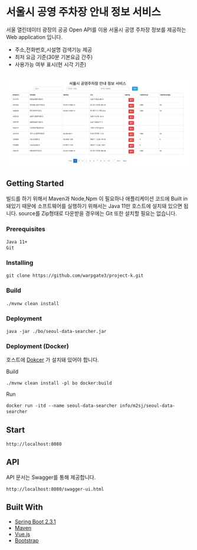 # 서울시 공영 주차장 안내 정보 서비스 
서울 열린데이터 광장의 공공 Open API를 이용 서울시 공영 주차장 정보를 제공하는 Web application 입니다.
- 주소,전화번호,시설명 검색기능 제공 
- 최저 요금 기준(30분 기본요금 간주)
- 사용가능 여부 표시(현 시각 기준)
<br />
<kbd><img src='screenshot.png'></kbd><br />

## Getting Started
빌드를 하기 위해서 Maven과 Node,Npm 이 필요하나 애플리케이션 코드에 Built in 
돼있기 때문에 소프트웨어를 실행하기 위해서는 Java 11만 호스트에 설치돼 있으면 됩니다. 
source를 Zip형태로 다운받을 경우에는 Git 또한 설치할 필요는 없습니다.
### Prerequisites

```
Java 11+
Git
```

### Installing

```
git clone https://github.com/warpgate3/project-k.git
```

### Build

```
./mvnw clean install
```

### Deployment
```
java -jar ./bo/seoul-data-searcher.jar
```

### Deployment (Docker)
호스트에 [Dokcer](https://docs.docker.com/get-docker/) 가 설치돼 있어야 합니다. 

Build 
```
./mvnw clean install -pl bo docker:build
```
Run
```
docker run -itd --name seoul-data-searcher info/m2sj/seoul-data-searcher 
```

## Start
```
http://localhost:8080
```
## API
API 문서는 Swagger를 통해 제공합니다.
```
http://localhost:8080/swagger-ui.html
```
## Built With

* [Spring Boot 2.3.1](https://spring.io/projects/spring-boot) 
* [Maven](https://maven.apache.org/) 
* [Vue.js](https://vuejs.org/)
* [Bootstrap](https://getbootstrap.com/)
